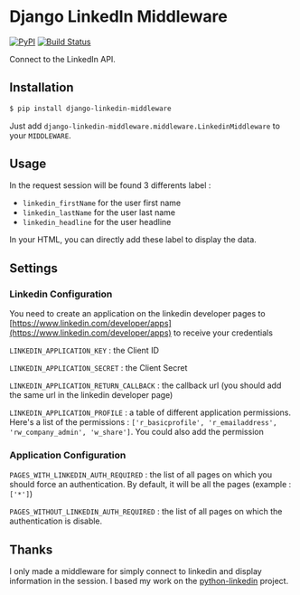 # Django LinkedIn Middleware

[![PyPI](https://img.shields.io/badge/pypi-v0.1.1-blue.svg)](https://pypi.org/project/django-linkedin-middleware/)
[![Build Status](https://travis-ci.com/Squalex/LinkedinMiddleware.svg?branch=master)](https://travis-ci.com/Squalex/LinkedinMiddleware)

Connect to the LinkedIn API.

## Installation

```bash
$ pip install django-linkedin-middleware
```

Just add `django-linkedin-middleware.middleware.LinkedinMiddleware` to your `MIDDLEWARE`.

## Usage

In the request session will be found 3 differents label : 
* `linkedin_firstName` for the user first name
* `linkedin_lastName` for the user last name
* `linkedin_headline` for the user headline

In your HTML, you can directly add these label to display the data.

## Settings


### Linkedin Configuration

You need to create an application on the linkedin developer pages to 
[https://www.linkedin.com/developer/apps](https://www.linkedin.com/developer/apps) to receive your credentials 

`LINKEDIN_APPLICATION_KEY` : the Client ID

`LINKEDIN_APPLICATION_SECRET` : the Client Secret
 
`LINKEDIN_APPLICATION_RETURN_CALLBACK` : the callback url (you should add the same url in the linkedin developer page)

`LINKEDIN_APPLICATION_PROFILE` : a table of different application permissions. Here's a list of the permissions : 
`['r_basicprofile', 'r_emailaddress', 'rw_company_admin', 'w_share']`. You could also add the permission 

### Application Configuration

`PAGES_WITH_LINKEDIN_AUTH_REQUIRED` : the list of all pages on which you should force an authentication. By default, it will be all the pages (example : `['*']`)

`PAGES_WITHOUT_LINKEDIN_AUTH_REQUIRED` : the list of all pages on which the authentication is disable.


## Thanks

I only made a middleware for simply connect to linkedin and display information in the session.
I based my work on the [python-linkedin](https://github.com/ozgur/python-linkedin) project. 